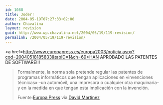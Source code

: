 ```yaml
---
id: 1088
title: Joder!
date: 2004-05-19T07:27:33+02:00
author: Chavalina
layout: revision
guid: http://www.wp.chavalina.net/2004/05/19/119-revision/
permalink: /2004/05/19/119-revision/
---
```

<a href=http://www.europapress.es/europa2003/noticia.aspx?cod=20040518185833&tabID=1&ch=69>HAN APROBADO LAS PATENTES DE SOFTWARE!!!</a> 

> Formalmente, la norma sola pretende regular las patentes de programas informáticos que tengan aplicaciones en «invenciones técnicas» &#8211;un autom&oacute;vil, una impresora o cualquier otra maquinaria&#8211; y en la medida en que tengan esta implicaci&oacute;n con la invenci&oacute;n.
> 
> <p class="cita">
>   Fuente:<a href=http://www.europapress.es/europa2003/noticia.aspx?cod=20040518185833&tabID=1&ch=69 target=_blank>Europa Press</a> via <a href=http://www.dmnet.bitacoras.com>David Mart&iacute;nez</a>
> </p>